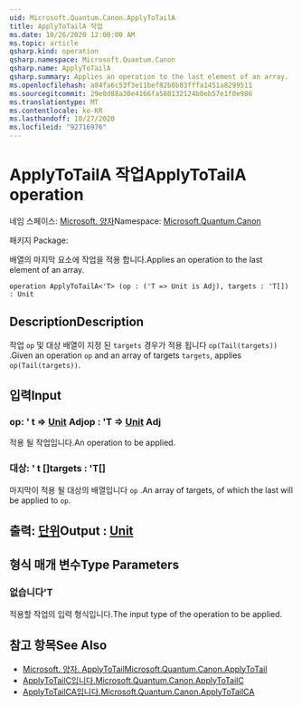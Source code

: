 ```yaml
---
uid: Microsoft.Quantum.Canon.ApplyToTailA
title: ApplyToTailA 작업
ms.date: 10/26/2020 12:00:00 AM
ms.topic: article
qsharp.kind: operation
qsharp.namespace: Microsoft.Quantum.Canon
qsharp.name: ApplyToTailA
qsharp.summary: Applies an operation to the last element of an array.
ms.openlocfilehash: a84fa6c53f3e11bef82b8b83fffa1451a8299511
ms.sourcegitcommit: 29e0d88a30e4166fa580132124b0eb57e1f0e986
ms.translationtype: MT
ms.contentlocale: ko-KR
ms.lasthandoff: 10/27/2020
ms.locfileid: "92716976"
---
```

# <a name="applytotaila-operation"></a><span data-ttu-id="d7ec2-102">ApplyToTailA 작업</span><span class="sxs-lookup"><span data-stu-id="d7ec2-102">ApplyToTailA operation</span></span>

<span data-ttu-id="d7ec2-103">네임 스페이스: [Microsoft. 양자](xref:Microsoft.Quantum.Canon)</span><span class="sxs-lookup"><span data-stu-id="d7ec2-103">Namespace: [Microsoft.Quantum.Canon](xref:Microsoft.Quantum.Canon)</span></span>

<span data-ttu-id="d7ec2-104">패키지 [](https://nuget.org/packages/)</span><span class="sxs-lookup"><span data-stu-id="d7ec2-104">Package: [](https://nuget.org/packages/)</span></span>


<span data-ttu-id="d7ec2-105">배열의 마지막 요소에 작업을 적용 합니다.</span><span class="sxs-lookup"><span data-stu-id="d7ec2-105">Applies an operation to the last element of an array.</span></span>

```qsharp
operation ApplyToTailA<'T> (op : ('T => Unit is Adj), targets : 'T[]) : Unit
```


## <a name="description"></a><span data-ttu-id="d7ec2-106">Description</span><span class="sxs-lookup"><span data-stu-id="d7ec2-106">Description</span></span>

<span data-ttu-id="d7ec2-107">작업 `op` 및 대상 배열이 지정 된 `targets` 경우가 적용 됩니다 `op(Tail(targets))` .</span><span class="sxs-lookup"><span data-stu-id="d7ec2-107">Given an operation `op` and an array of targets `targets`, applies `op(Tail(targets))`.</span></span>

## <a name="input"></a><span data-ttu-id="d7ec2-108">입력</span><span class="sxs-lookup"><span data-stu-id="d7ec2-108">Input</span></span>

### <a name="op--t--unit-adj"></a><span data-ttu-id="d7ec2-109">op: ' t => [Unit](xref:microsoft.quantum.lang-ref.unit) Adj</span><span class="sxs-lookup"><span data-stu-id="d7ec2-109">op : 'T => [Unit](xref:microsoft.quantum.lang-ref.unit) Adj</span></span>

<span data-ttu-id="d7ec2-110">적용 될 작업입니다.</span><span class="sxs-lookup"><span data-stu-id="d7ec2-110">An operation to be applied.</span></span>


### <a name="targets--t"></a><span data-ttu-id="d7ec2-111">대상: ' t []</span><span class="sxs-lookup"><span data-stu-id="d7ec2-111">targets : 'T[]</span></span>

<span data-ttu-id="d7ec2-112">마지막이 적용 될 대상의 배열입니다 `op` .</span><span class="sxs-lookup"><span data-stu-id="d7ec2-112">An array of targets, of which the last will be applied to `op`.</span></span>



## <a name="output--unit"></a><span data-ttu-id="d7ec2-113">출력: [단위](xref:microsoft.quantum.lang-ref.unit)</span><span class="sxs-lookup"><span data-stu-id="d7ec2-113">Output : [Unit](xref:microsoft.quantum.lang-ref.unit)</span></span>



## <a name="type-parameters"></a><span data-ttu-id="d7ec2-114">형식 매개 변수</span><span class="sxs-lookup"><span data-stu-id="d7ec2-114">Type Parameters</span></span>

### <a name="t"></a><span data-ttu-id="d7ec2-115">없습니다</span><span class="sxs-lookup"><span data-stu-id="d7ec2-115">'T</span></span>

<span data-ttu-id="d7ec2-116">적용할 작업의 입력 형식입니다.</span><span class="sxs-lookup"><span data-stu-id="d7ec2-116">The input type of the operation to be applied.</span></span>

## <a name="see-also"></a><span data-ttu-id="d7ec2-117">참고 항목</span><span class="sxs-lookup"><span data-stu-id="d7ec2-117">See Also</span></span>

- [<span data-ttu-id="d7ec2-118">Microsoft. 양자. ApplyToTail</span><span class="sxs-lookup"><span data-stu-id="d7ec2-118">Microsoft.Quantum.Canon.ApplyToTail</span></span>](xref:Microsoft.Quantum.Canon.ApplyToTail)
- [<span data-ttu-id="d7ec2-119">ApplyToTailC입니다.</span><span class="sxs-lookup"><span data-stu-id="d7ec2-119">Microsoft.Quantum.Canon.ApplyToTailC</span></span>](xref:Microsoft.Quantum.Canon.ApplyToTailC)
- [<span data-ttu-id="d7ec2-120">ApplyToTailCA입니다.</span><span class="sxs-lookup"><span data-stu-id="d7ec2-120">Microsoft.Quantum.Canon.ApplyToTailCA</span></span>](xref:Microsoft.Quantum.Canon.ApplyToTailCA)